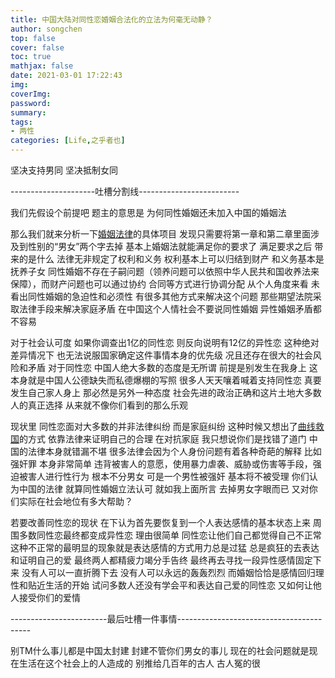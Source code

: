```yaml
---
title: 中国大陆对同性恋婚姻合法化的立法为何毫无动静？
author: songchen
top: false
cover: false
toc: true
mathjax: false
date: 2021-03-01 17:22:43
img:
coverImg:
password:
summary:
tags:
- 两性
categories: [Life,之乎者也]
---
```


坚决支持男同 坚决抵制女同

---------------------吐槽分割线-------------------------

我们先假设个前提吧 题主的意思是 为何同性婚姻还未加入中国的婚姻法

那么我们就来分析一下[婚姻法律](https://www.zhihu.com/search?q=%E5%A9%9A%E5%A7%BB%E6%B3%95%E5%BE%8B&search_source=Entity&hybrid_search_source=Entity&hybrid_search_extra=%7B%22sourceType%22%3A%22answer%22%2C%22sourceId%22%3A56788388%7D)的具体项目 发现只需要将第一章和第二章里面涉及到性别的“男女”两个字去掉 基本上婚姻法就能满足你的要求了 满足要求之后 带来的是什么 法律无非规定了权利和义务 权利基本上可以归结到财产 和义务基本是抚养子女 同性婚姻不存在子嗣问题（领养问题可以依照中华人民共和国收养法来保障），而财产问题也可以通过协约 合同等方式进行协调分配 从个人角度来看 未看出同性婚姻的急迫性和必须性 有很多其他方式来解决这个问题 那些期望法院采取法律手段来解决家庭矛盾 在中国这个人情社会不要说同性婚姻 异性婚姻矛盾都不容易

对于社会认可度 如果你调查出1亿的同性恋 则反向说明有12亿的异性恋 这种绝对差异情况下 也无法说服国家确定这件事情本身的优先级 况且还存在很大的社会风险和矛盾 对于同性恋 中国人绝大多数的态度是无所谓 前提是别发生在我身上 这本身就是中国人公德缺失而私德爆棚的写照 很多人天天嚷着喊着支持同性恋 真要发生自己家人身上 那必然是另外一种态度 社会先进的政治正确和这片土地大多数人的真正选择 从来就不像你们看到的那么乐观

现状里 同性恋面对大多数的并非法律纠纷 而是家庭纠纷 这种时候又想出了[曲线救国](https://www.zhihu.com/search?q=%E6%9B%B2%E7%BA%BF%E6%95%91%E5%9B%BD&search_source=Entity&hybrid_search_source=Entity&hybrid_search_extra=%7B%22sourceType%22%3A%22answer%22%2C%22sourceId%22%3A56788388%7D)的方式 依靠法律来证明自己的合理 在对抗家庭 我只想说你们是找错了道门 中国的法律本身就错漏不堪 很多法律会因为个人身份问题有着各种奇葩的解释 比如强奸罪 本身非常简单 违背被害人的意愿，使用暴力虐袭、威胁或伤害等手段，强迫被害人进行性行为 根本不分男女 可是一个男性被强奸 基本将不被受理 你们认为中国的法律 就算同性婚姻立法认可 就如我上面所言 去掉男女字眼而已 又对你们实际在社会地位有多大帮助？

若要改善同性恋的现状 在下认为首先要恢复到一个人表达感情的基本状态上来 周围多数同性恋最终都变成异性恋 理由很简单 同性恋让他们自己都觉得自己不正常 这种不正常的最明显的现象就是表达感情的方式用力总是过猛 总是疯狂的去表达和证明自己的爱 最终两人都精疲力竭分手告终 最终再去寻找一段异性感情固定下来 没有人可以一直折腾下去 没有人可以永远的轰轰烈烈 而婚姻恰恰是感情回归理性和贴近生活的开始 试问多数人还没有学会平和表达自己爱的同性恋 又如何让他人接受你们的爱情

------------------------最后吐槽一件事情-----------------------------------------

别TM什么事儿都是中国太封建 封建不管你们男女的事儿 现在的社会问题就是现在生活在这个社会上的人造成的 别推给几百年的古人 古人冤的很